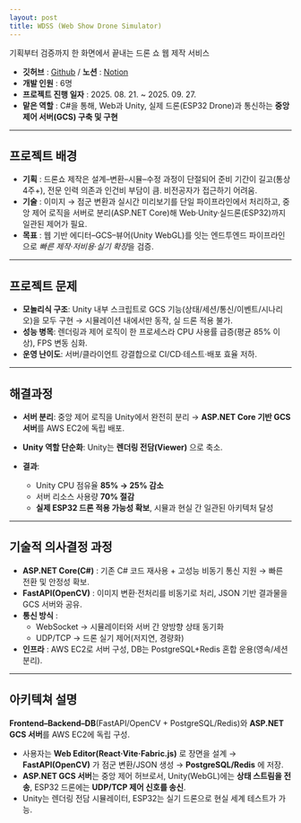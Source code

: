 ```yaml
---
layout: post
title: WDSS (Web Show Drone Simulator)
---
```


기획부터 검증까지 한 화면에서 끝내는 드론 쇼 웹 제작 서비스

- **깃허브** : [Github](https://github.com/MW-1st) / **노션** : [Notion](https://www.notion.so/WDSS-Project-DroneFactory-2519421e3b718077a932da9270ab6944?source=copy_link)
- **개발 인원** : 6명
- **프로젝트 진행 일자** : 2025. 08. 21. ~ 2025. 09. 27.
- **맡은 역할** : C#을 통해, Web과 Unity, 실제 드론(ESP32 Drone)과 통신하는 **중앙 제어 서버(GCS) 구축 및 구현**

---

## 프로젝트 배경

- **기획** : 드론쇼 제작은 설계–변환–시뮬–수정 과정이 단절되어 준비 기간이 길고(통상 4주+), 전문 인력 의존과 인건비 부담이 큼. 비전공자가 접근하기 어려움.
- **기술** : 이미지 → 점군 변환과 실시간 미리보기를 단일 파이프라인에서 처리하고, 중앙 제어 로직을 서버로 분리(ASP.NET Core)해 Web·Unity·실드론(ESP32)까지 일관된 제어가 필요.
- **목표** : 웹 기반 에디터–GCS–뷰어(Unity WebGL)를 잇는 엔드투엔드 파이프라인으로 *빠른 제작·저비용·실기 확장*을 검증.

---

## 프로젝트 문제

- **모놀리식 구조**: Unity 내부 스크립트로 GCS 기능(상태/세션/통신/이벤트/시나리오)을 모두 구현 → 시뮬레이션 내에서만 동작, 실 드론 적용 불가.
- **성능 병목**: 렌더링과 제어 로직이 한 프로세스라 CPU 사용률 급증(평균 85% 이상), FPS 변동 심화.
- **운영 난이도**: 서버/클라이언트 강결합으로 CI/CD·테스트·배포 효율 저하.

---

## 해결과정

- **서버 분리**: 중앙 제어 로직을 Unity에서 완전히 분리 → **ASP.NET Core 기반 GCS 서버**를 AWS EC2에 독립 배포.
- **Unity 역할 단순화**: Unity는 **렌더링 전담(Viewer)** 으로 축소.

- **결과**:
  - Unity CPU 점유율 **85% → 25% 감소**
  - 서버 리소스 사용량 **70% 절감**
  - **실제 ESP32 드론 적용 가능성 확보**, 시뮬과 현실 간 일관된 아키텍처 달성

---

## 기술적 의사결정 과정

- **ASP.NET Core(C#)** : 기존 C# 코드 재사용 + 고성능 비동기 통신 지원 → 빠른 전환 및 안정성 확보.
- **FastAPI(OpenCV)** : 이미지 변환·전처리를 비동기로 처리, JSON 기반 결과물을 GCS 서버와 공유.
- **통신 방식** :
  - WebSocket → 시뮬레이터와 서버 간 양방향 상태 동기화
  - UDP/TCP → 드론 실기 제어(저지연, 경량화)
- **인프라** : AWS EC2로 서버 구성, DB는 PostgreSQL+Redis 혼합 운용(영속/세션 분리).

---

## 아키텍쳐 설명

**Frontend–Backend–DB**(FastAPI/OpenCV + PostgreSQL/Redis)와 **ASP.NET GCS 서버**를 AWS EC2에 독립 구성.

- 사용자는 **Web Editor(React·Vite·Fabric.js)** 로 장면을 설계 → **FastAPI(OpenCV)** 가 점군 변환/JSON 생성 → **PostgreSQL/Redis** 에 저장.
- **ASP.NET GCS 서버**는 중앙 제어 허브로서, Unity(WebGL)에는 **상태 스트림을 전송**, ESP32 드론에는 **UDP/TCP 제어 신호를 송신**.
- Unity는 렌더링 전담 시뮬레이터, ESP32는 실기 드론으로 현실 세계 테스트가 가능.
